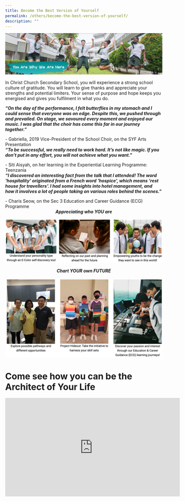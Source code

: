 ```yaml
---
title: Become the Best Version of Yourself
permalink: /others/become-the-best-version-of-yourself/
description: ""
---
```





![](/images/yawwah%20banner.png)

In Christ Church Secondary School, you will experience a strong school culture of gratitude. You will learn to give thanks and appreciate your strengths and potential limiters. Your sense of purpose and hope keeps you energised and gives you fulfilment in what you do. 

***“On the day of the performance, I felt butterflies in my stomach and I could sense that everyone was on edge. Despite this, we pushed through and prevailed. On stage, we savoured every moment and enjoyed our music. I was glad that the choir has come this far in our journey together.”***

<div>
<div style="float: right">
- Gabriella, 2019 Vice-President of the School Choir, on the SYF Arts Presentation
</div>
</div>

<br> 

***“To be successful, we really need to work hard. It’s not like magic. If you don’t put in any effort, you will not achieve what you want.”***

<div>
<div style="float: right">
- Siti Aisyah, on her learning in the Experiential Learning Programme: Teenzania 
</div>
</div>

<br>

***“I discovered an interesting fact from the talk that I attended! The word 'hospitality' originated from a French word 'hospice', which means ‘rest house for travellers’. I had some insights into hotel management, and how it involves a lot of people taking on various roles behind the scenes.”***

<div>
<div style="float: right">
- Charis Seow, on the Sec 3 Education and Career Guidance (ECG) Programme 
</div>
</div>

<br>

<center><strong><em>Appreciating who YOU are</em></strong></center>

![](/images/appreciate.png)

<center><strong><em>Chart YOUR own FUTURE</em></strong></center>

![](/images/cyof.png)

#  Come see how you can be the Architect of Your Life

<center><iframe width="560" height="315" src="https://www.youtube.com/embed/J2eHP0WGFK8" title="YouTube video player" frameborder="0" allow="accelerometer; autoplay; clipboard-write; encrypted-media; gyroscope; picture-in-picture" allowfullscreen></iframe></center>